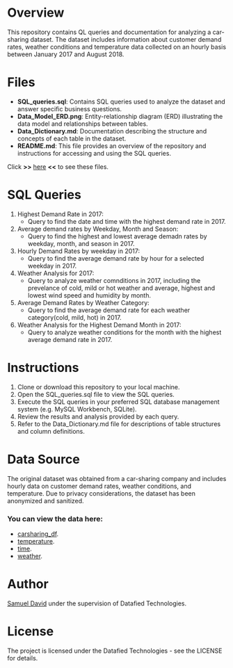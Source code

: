 # Overview
This repository contains QL queries and documentation for analyzing a car-sharing dataset. The dataset includes information about customer demand rates, weather conditions and temperature data collected on an hourly basis between January 2017 and August 2018.
# Files
- **SQL_queries.sql**: Contains SQL queries used to analyze the dataset and answer specific business questions.
- **Data_Model_ERD.png**: Entity-relationship diagram (ERD) illustrating the data model and relationships between tables.
- **Data_Dictionary.md**: Documentation describing the structure and concepts of each table in the dataset.
- **README.md**: This file provides an overview of the repository and instructions for accessing and using the SQL queries.

Click **>>** [here]() **<<** to see these files.
# SQL Queries
1. Highest Demand Rate in 2017:
   - Query to find the date and time with the highest demand rate in 2017.
2. Average demand rates by Weekday, Month and Season:
   - Query to find the highest and lowest average demadn rates by weekday, month, and season in 2017.
3. Hourly Demand Rates by weekday in 2017:
   - Query to find the average demand rate by hour for a selected weekday in 2017.
4. Weather Analysis for 2017:
   - Query to analyze weather comnditions in 2017, including the prevelance of cold, mild or hot weather and average, highest and lowest wind speed and humidity by month.
5. Average Demand Rates by Weather Category:
   - Query to find the average demand rate for each weather category(cold, mild, hot) in 2017.
6. Weather Analysis for the Highest Demand Month in 2017:
   - Query to analyze weather conditions for the month with the highest average demand rate in 2017.

# Instructions
1. Clone or download this repository to your local machine.
2. Open the SQL_queries.sql file to view the SQL queries.
3. Execute the SQL queries in your preferred SQL database management system (e.g. MySQL Workbench, SQLite).
4. Review the results and analysis provided by each query.
5. Refer to the Data_Dictionary.md file for descriptions of table structures and column definitions.

# Data Source
The original dataset was obtained from a car-sharing company and includes hourly data on customer demand rates, weather conditions, and temperature. Due to privacy considerations, the dataset has been anonymized and sanitized.
### You can view the data here:
- [carsharing_df](https://drive.google.com/file/d/1N0a2XxdrOSwa5B1ecqBapFnIKl5EEw8J/view?usp=drive_link).
- [temperature](https://drive.google.com/file/d/1ptrgXK9YwpJOpGs49CRj7fv1DXbhmPF_/view?usp=drive_link).
- [time](https://drive.google.com/file/d/1xlt6mZejAbvA3w6kEQHH0ZfmK6d6YKf5/view?usp=drive_link).
- [weather](https://drive.google.com/file/d/19y_ECz_vIeygl6ztTOdeIO245DHY_a4F/view?usp=drive_link).

# Author
[Samuel David](https://www.linkedin.com/in/samuelneche/) under the supervision of Datafied Technologies.

# License
The project is licensed under the Datafied Technologies - see the LICENSE for details.
